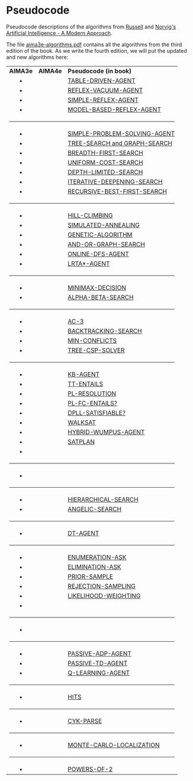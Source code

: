 # Pseudocode
Pseudocode descriptions of the algorithms from [Russell](http://www.cs.berkeley.edu/~russell/) and [Norvig's](http://www.norvig.com/) [Artificial Intelligence - A Modern Approach](http://aima.cs.berkeley.edu/).

The file [aima3e-algorithms.pdf](https://github.com/aimacode/pseudocode/blob/master/aima3e-algorithms.pdf) contains all the algorithms from the third edition of the book. As we write the fourth edition, we will put the updated and new algorithms here:

<table style="width:100%">
   <tbody>
   <tr>
       <td align="center"><b>AIMA3e</b></td>
       <td align="center"><b>AIMA4e</b></td>
       <td><b>Pseudocode (in book)</b></td>
   </tr>
   <tr>
       <td align="center">&bull;</td>
       <td align="center"></td>
       <td><a href="md/Table-Driven-Agent.md">TABLE-DRIVEN-AGENT</a></td>
   </tr>
   <tr>
       <td align="center">&bull;</td>
       <td align="center"></td>
       <td><a href="md/Reflex-Vacuum-Agent.md">REFLEX-VACUUM-AGENT</a></td>
   </tr>
   <tr>
       <td align="center">&bull;</td>
       <td align="center"></td>
       <td><a href="md/Simple-Reflex-Agent.md">SIMPLE-REFLEX-AGENT</a></td>
   </tr>
   <tr>
       <td align="center">&bull;</td>
       <td align="center"></td>
       <td><a href="md/Model-Based-Reflex-Agent.md">MODEL-BASED-REFLEX-AGENT</a></td>
   </tr>
   <tr>
        <td colspan="3"><hr/></td>
   </tr>
   <tr>
       <td align="center">&bull;</td>
       <td align="center"></td>
       <td><a href="md/Simple-Problem-Solving-Agent.md">SIMPLE-PROBLEM-SOLVING-AGENT</a></td>
   </tr>
   <tr>
       <td align="center">&bull;</td>
       <td align="center"></td>
       <td><a href="md/Tree-Search-and-Graph-Search.md">TREE-SEARCH and GRAPH-SEARCH</a></td>
   </tr>
   <tr>
       <td align="center">&bull;</td>
       <td align="center"></td>
       <td><a href="md/Breadth-First-Search.md">BREADTH-FIRST-SEARCH</a></td>
   </tr>
   <tr>
       <td align="center">&bull;</td>
       <td align="center"></td>
       <td><a href="md/Uniform-Cost-Search.md">UNIFORM-COST-SEARCH</a></td>
   </tr>
   <tr>
       <td align="center">&bull;</td>
       <td align="center"></td>
       <td><a href="md/Depth-Limited-Search.md">DEPTH-LIMITED-SEARCH</a></td>
   </tr>
   <tr>
       <td align="center">&bull;</td>
       <td align="center"></td>
       <td><a href="md/Iterative-Deepening-Search.md">ITERATIVE-DEEPENING-SEARCH</a></td>
   </tr>
   <tr>
       <td align="center">&bull;</td>
       <td align="center"></td>
       <td><a href="md/Recursive-Best-First-Search.md">RECURSIVE-BEST-FIRST-SEARCH</a></td>
   </tr>
   <tr>
        <td colspan="3"><hr/></td>
   </tr>
   <tr>
       <td align="center">&bull;</td>
       <td align="center"></td>
       <td><a href="md/Hill-Climbing.md">HILL-CLIMBING</a></td>
   </tr>
   <tr>
       <td align="center">&bull;</td>
       <td align="center"></td>
       <td><a href="md/Simulated-Annealing.md">SIMULATED-ANNEALING</a></td>
   </tr>
   <tr>
       <td align="center">&bull;</td>
       <td align="center"></td>
       <td><a href="md/Genetic-Algorithm.md">GENETIC-ALGORITHM</a></td>
   </tr>
   <tr>
       <td align="center">&bull;</td>
       <td align="center"></td>
       <td><a href="md/And-Or-Graph-Search.md">AND-OR-GRAPH-SEARCH</a></td>
   </tr>
   <tr>
       <td align="center">&bull;</td>
       <td align="center"></td>
       <td><a href="md/Online-DFS-Agent.md">ONLINE-DFS-AGENT</a></td>
   </tr>
   <tr>
       <td align="center">&bull;</td>
       <td align="center"></td>
       <td><a href="md/LRTAStar-Agent.md">LRTA*-AGENT</a></td>
   </tr>
   <tr>
        <td colspan="3"><hr/></td>
   </tr>
   <tr>
       <td align="center">&bull;</td>
       <td align="center"></td>
       <td><a href="md/Minimax-Decision.md">MINIMAX-DECISION</a></td>
   </tr>
   <tr>
       <td align="center">&bull;</td>
       <td align="center"></td>
       <td><a href="md/Alpha-Beta-Search.md">ALPHA-BETA-SEARCH</a></td>
   </tr>
   <tr>
        <td colspan="3"><hr/></td>
   </tr>
   <tr>
       <td align="center">&bull;</td>
       <td align="center"></td>
       <td><a href="md/AC-3.md">AC-3</a></td>
   </tr>
   <tr>
       <td align="center">&bull;</td>
       <td align="center"></td>
       <td><a href="md/Backtracking-Search.md">BACKTRACKING-SEARCH</a></td>
   </tr>
   <tr>
       <td align="center">&bull;</td>
       <td align="center"></td>
       <td><a href="md/Min-Conflicts.md">MIN-CONFLICTS</a></td>
   </tr>  
   <tr>
       <td align="center">&bull;</td>
       <td align="center"></td>
       <td><a href="md/Tree-CSP-Solver.md">TREE-CSP-SOLVER</a></td>
   </tr>    
   <tr>
        <td colspan="3"><hr/></td>
   </tr>
   <tr>
       <td align="center">&bull;</td>
       <td align="center"></td>
       <td><a href="md/KB-Agent.md">KB-AGENT</a></td>
   </tr>
   <tr>
       <td align="center">&bull;</td>
       <td align="center"></td>
       <td><a href="md/TT-Entails.md">TT-ENTAILS</a></td>
   </tr>
   <tr>
       <td align="center">&bull;</td>
       <td align="center"></td>
       <td><a href="md/PL-Resolution.md">PL-RESOLUTION</a></td>
   </tr>
   <tr>
       <td align="center">&bull;</td>
       <td align="center"></td>
       <td><a href="md/PL-FC-Entails.md">PL-FC-ENTAILS?</a></td>
   </tr>
   <tr>
       <td align="center">&bull;</td>
       <td align="center"></td>
       <td><a href="md/DPLL-Satisfiable.md">DPLL-SATISFIABLE?</a></td>
   </tr>
   <tr>
       <td align="center">&bull;</td>
       <td align="center"></td>
       <td><a href="md/WalkSAT.md">WALKSAT</a></td>
   </tr>
   <tr>
       <td align="center">&bull;</td>
       <td align="center"></td>
       <td><a href="md/Hybrid-Wumpus-Agent.md">HYBRID-WUMPUS-AGENT</a></td>
   </tr>
   <tr>
       <td align="center">&bull;</td>
       <td align="center"></td>
       <td><a href="md/SATPlan.md">SATPLAN</a></td>
   </tr>
   <tr>
       <td align="center">&bull;</td>
       <td align="center"></td>
       <td><a href=""></a></td>
   </tr>
   <tr>
        <td colspan="3"><hr/></td>
   </tr>
   <tr>
       <td align="center">&bull;</td>
       <td align="center"></td>
       <td><a href=""></a></td>
   </tr>
   <tr>
        <td colspan="3"><hr/></td>
   </tr>
   <tr>
       <td align="center">&bull;</td>
       <td align="center"></td>
       <td><a href="md/Hierarchical-Search.md">HIERARCHICAL-SEARCH</a></td>       
   </tr>   
   <tr>
       <td align="center">&bull;</td>
       <td align="center"></td>
       <td><a href="md/Angelic-Search.md">ANGELIC-SEARCH</a></td>
   </tr>
   <tr>
        <td colspan="3"><hr/></td>
   </tr>
   <tr>
       <td align="center">&bull;</td>
       <td align="center"></td>
       <td><a href="md/DT-Agent.md">DT-AGENT</a></td>
   </tr>      
   <tr>
        <td colspan="3"><hr/></td>
   </tr>
   <tr>
       <td align="center">&bull;</td>
       <td align="center"></td>
       <td><a href="md/Enumeration-Ask.md">ENUMERATION-ASK</a></td>
   </tr
   <tr>
       <td align="center">&bull;</td>
       <td align="center"></td>
       <td><a href="md/Elimination-Ask.md">ELIMINATION-ASK</a></td>
   </tr>
   <tr>
       <td align="center">&bull;</td>
       <td align="center"></td>
       <td><a href="md/Prior-Sample.md">PRIOR-SAMPLE</a></td>
   </tr>
   <tr>
       <td align="center">&bull;</td>
       <td align="center"></td>
       <td><a href="md/Rejection-Sampling.md">REJECTION-SAMPLING</a></td>
   </tr>
   <tr>
       <td align="center">&bull;</td>
       <td align="center"></td>
       <td><a href="md/Likelihood-Weighting.md">LIKELIHOOD-WEIGHTING</a></td>
   </tr>
   <tr>
       <td align="center">&bull;</td>
       <td align="center"></td>
       <td><a href=""></a></td>
   </tr>
   <tr>
        <td colspan="3"><hr/></td>
   </tr>
   <tr>
       <td align="center">&bull;</td>
       <td align="center"></td>
       <td><a href=""></a></td>
   </tr>
   <tr>
        <td colspan="3"><hr/></td>
   </tr>
   <tr>
       <td align="center">&bull;</td>
       <td align="center"></td>
       <td><a href="md/Passive-ADP-Agent.md">PASSIVE-ADP-AGENT</a></td>
   </tr>
   <tr>
       <td align="center">&bull;</td>
       <td align="center"></td>
       <td><a href="md/Passive-TD-Agent.md">PASSIVE-TD-AGENT</a></td>
   </tr>
   <tr>
       <td align="center">&bull;</td>
       <td align="center"></td>
       <td><a href="md/Q-Learning-Agent.md">Q-LEARNING-AGENT</a></td>
   </tr>
   <tr>
        <td colspan="3"><hr/></td>
   </tr>
   <tr>
       <td align="center">&bull;</td>
       <td align="center"></td>
       <td><a href="md/Hits.md">HITS</a></td>
   </tr>
   <tr>
        <td colspan="3"><hr/></td>
   </tr>
   <tr>
       <td align="center">&bull;</td>
       <td align="center"></td>
       <td><a href="md/CYK-Parse.md">CYK-PARSE</a></td>
   </tr>
   <tr>
        <td colspan="3"><hr/></td>
   </tr>
   <tr>
       <td align="center">&bull;</td>
       <td align="center"></td>
       <td><a href="md/Monte-Carlo-Localization.md">MONTE-CARLO-LOCALIZATION</a></td>
   </tr>
   <tr>
        <td colspan="3"><hr/></td>
   </tr>
   <tr>
       <td align="center">&bull;</td>
       <td align="center"></td>
       <td><a href="md/Powers-Of-2.md">POWERS-OF-2</a></td>
   </tr>
   </tbody>
</table>
